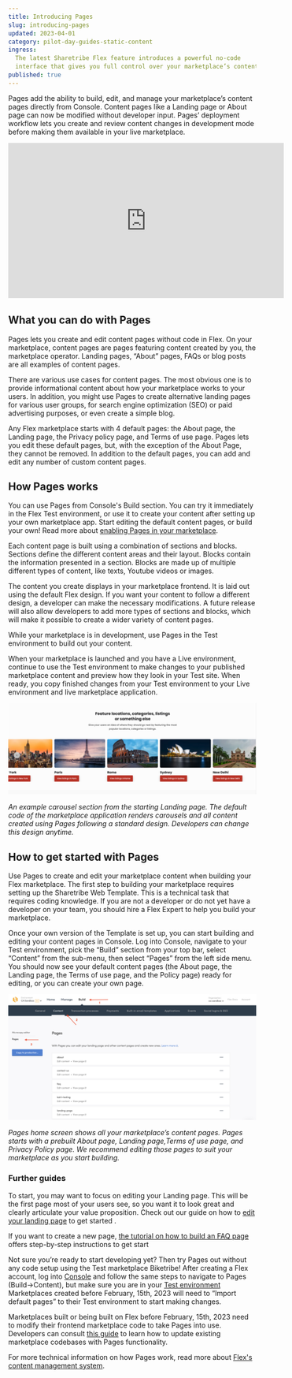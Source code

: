 ```yaml
---
title: Introducing Pages
slug: introducing-pages
updated: 2023-04-01
category: pilot-day-guides-static-content
ingress:
  The latest Sharetribe Flex feature introduces a powerful no-code
  interface that gives you full control over your marketplace’s content.
published: true
---
```


Pages add the ability to build, edit, and manage your marketplace’s
content pages directly from Console. Content pages like a Landing page
or About page can now be modified without developer input. Pages’
deployment workflow lets you create and review content changes in
development mode before making them available in your live marketplace.

<iframe width="560" height="315" src="https://www.youtube.com/embed/pkMKt1-L09w" title="YouTube video player" frameborder="0" allow="accelerometer; autoplay; clipboard-write; encrypted-media; gyroscope; picture-in-picture; web-share" allowfullscreen></iframe>

## What you can do with Pages

Pages lets you create and edit content pages without code in Flex. On
your marketplace, content pages are pages featuring content created by
you, the marketplace operator. Landing pages, “About” pages, FAQs or
blog posts are all examples of content pages.

There are various use cases for content pages. The most obvious one is
to provide informational content about how your marketplace works to
your users. In addition, you might use Pages to create alternative
landing pages for various user groups, for search engine optimization
(SEO) or paid advertising purposes, or even create a simple blog.

Any Flex marketplace starts with 4 default pages: the About page, the
Landing page, the Privacy policy page, and Terms of use page. Pages lets
you edit these default pages, but, with the exception of the About Page,
they cannot be removed. In addition to the default pages, you can add
and edit any number of custom content pages.

## How Pages works

You can use Pages from Console's Build section. You can try it
immediately in the Flex Test environment, or use it to create your
content after setting up your own marketplace app. Start editing the
default content pages, or build your own! Read more about
[enabling Pages in your marketplace](https://www.sharetribe.com/docs/operator-guides/how-to-enable-pages/).

Each content page is built using a combination of sections and blocks.
Sections define the different content areas and their layout. Blocks
contain the information presented in a section. Blocks are made up of
multiple different types of content, like texts, Youtube videos or
images.

The content you create displays in your marketplace frontend. It is laid
out using the default Flex design. If you want your content to follow a
different design, a developer can make the necessary modifications. A
future release will also allow developers to add more types of sections
and blocks, which will make it possible to create a wider variety of
content pages.

While your marketplace is in development, use Pages in the Test
environment to build out your content.

When your marketplace is launched and you have a Live environment,
continue to use the Test environment to make changes to your published
marketplace content and preview how they look in your Test site. When
ready, you copy finished changes from your Test environment to your Live
environment and live marketplace application.

![carousel-example](./carousel-example.png)

_An example carousel section from the starting Landing page. The default
code of the marketplace application renders carousels and all content
created using Pages following a standard design. Developers can change
this design anytime._

## How to get started with Pages

Use Pages to create and edit your marketplace content when building your
Flex marketplace. The first step to building your marketplace requires
setting up the Sharetribe Web Template. This is a technical task that
requires coding knowledge. If you are not a developer or do not yet have
a developer on your team, you should hire a Flex Expert to help you
build your marketplace.

Once your own version of the Template is set up, you can start building
and editing your content pages in Console. Log into Console, navigate to
your Test environment, pick the “Build” section from your top bar,
select “Content” from the sub-menu, then select “Pages” from the left
side menu. You should now see your default content pages (the About
page, the Landing page, the Terms of use page, and the Policy page)
ready for editing, or you can create your own page.

![pages-homescreen](./pages-homescreen.png)

_Pages home screen shows all your marketplace’s content pages. Pages
starts with a prebuilt About page, Landing page,Terms of use page, and
Privacy Policy page. We recommend editing those pages to suit your
marketplace as you start building._

### Further guides

To start, you may want to focus on editing your Landing page. This will
be the first page most of your users see, so you want it to look great
and clearly articulate your value proposition. Check out our guide on
how to
[edit your landing page](https://www.sharetribe.com/docs/operator-guides/how-to-edit-content-pages-in-console/)
to get started .

If you want to create a new page,
[the tutorial on how to build an FAQ page](https://www.sharetribe.com/docs/operator-guides/how-to-create-an-faq-page/)
offers step-by-step instructions to get start

Not sure you’re ready to start developing yet? Then try Pages out
without any code setup using the Test marketplace Biketribe! After
creating a Flex account, log into
[Console](https://flex-console.sharetribe.com/) and follow the same
steps to navigate to Pages (Build->Content), but make sure you are in
your
[Test environment](https://www.sharetribe.com/docs/operator-guides/concepts/#environments_.)
Marketplaces created before February, 15th, 2023 will need to “Import
default pages” to their Test environment to start making changes.

Marketplaces built or being built on Flex before February, 15th, 2023
need to modify their frontend marketplace code to take Pages into use.
Developers can consult
[this guide](https://www.sharetribe.com/docs/ftw/page-builder/#how-to-take-pages-into-use-if-you-are-using-an-older-version-of-ftw)
to learn how to update existing marketplace codebases with Pages
functionality.

For more technical information on how Pages work, read more about
[Flex's content management system](https://www.sharetribe.com/docs/concepts/content-management/).
